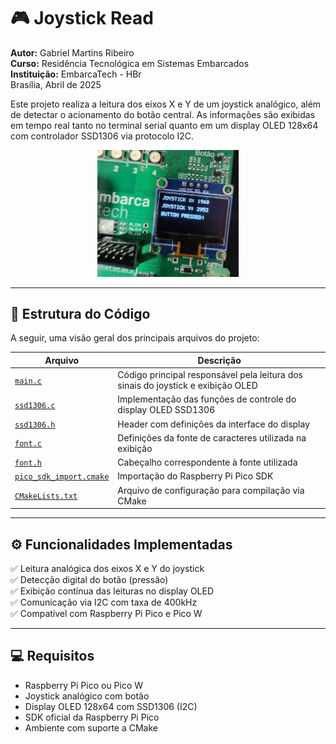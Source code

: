 # 🎮 Joystick Read
**Autor:** Gabriel Martins Ribeiro  
**Curso:** Residência Tecnológica em Sistemas Embarcados  
**Instituição:** EmbarcaTech - HBr  
Brasília, Abril de 2025

Este projeto realiza a leitura dos eixos X e Y de um joystick analógico, além de detectar o acionamento do botão central. As informações são exibidas em tempo real tanto no terminal serial quanto em um display OLED 128x64 com controlador SSD1306 via protocolo I2C.

<p align="center">
  <img src="assets/img/joystick_display_button.jpg" width="45%">
</p>

---

## 🧩 Estrutura do Código

A seguir, uma visão geral dos principais arquivos do projeto:

| Arquivo | Descrição |
|--------|-----------|
| [`main.c`](https://github.com/Gabrielrmg/gabriel_martins_ribeiro_embarcatech_HBr_2025/blob/main/projects/joystick_read/main.c) | Código principal responsável pela leitura dos sinais do joystick e exibição OLED |
| [`ssd1306.c`](https://github.com/Gabrielrmg/gabriel_martins_ribeiro_embarcatech_HBr_2025/blob/main/projects/joystick_read/ssd1306.c) | Implementação das funções de controle do display OLED SSD1306 |
| [`ssd1306.h`](https://github.com/Gabrielrmg/gabriel_martins_ribeiro_embarcatech_HBr_2025/blob/main/projects/joystick_read/ssd1306.h) | Header com definições da interface do display |
| [`font.c`](https://github.com/Gabrielrmg/gabriel_martins_ribeiro_embarcatech_HBr_2025/blob/main/projects/joystick_read/font.c) | Definições da fonte de caracteres utilizada na exibição |
| [`font.h`](https://github.com/Gabrielrmg/gabriel_martins_ribeiro_embarcatech_HBr_2025/blob/main/projects/joystick_read/font.h) | Cabeçalho correspondente à fonte utilizada |
| [`pico_sdk_import.cmake`](https://github.com/Gabrielrmg/gabriel_martins_ribeiro_embarcatech_HBr_2025/blob/main/projects/joystick_read/pico_sdk_import.cmake) | Importação do Raspberry Pi Pico SDK |
| [`CMakeLists.txt`](https://github.com/Gabrielrmg/gabriel_martins_ribeiro_embarcatech_HBr_2025/blob/main/projects/joystick_read/CMakeLists.txt) | Arquivo de configuração para compilação via CMake |


---

## ⚙️ Funcionalidades Implementadas

✅ Leitura analógica dos eixos X e Y do joystick  
✅ Detecção digital do botão (pressão)  
✅ Exibição contínua das leituras no display OLED  
✅ Comunicação via I2C com taxa de 400kHz  
✅ Compatível com Raspberry Pi Pico e Pico W  

---

## 💻 Requisitos

- Raspberry Pi Pico ou Pico  W  
- Joystick analógico com botão  
- Display OLED 128x64 com SSD1306 (I2C)  
- SDK oficial da Raspberry Pi Pico  
- Ambiente com suporte a CMake


